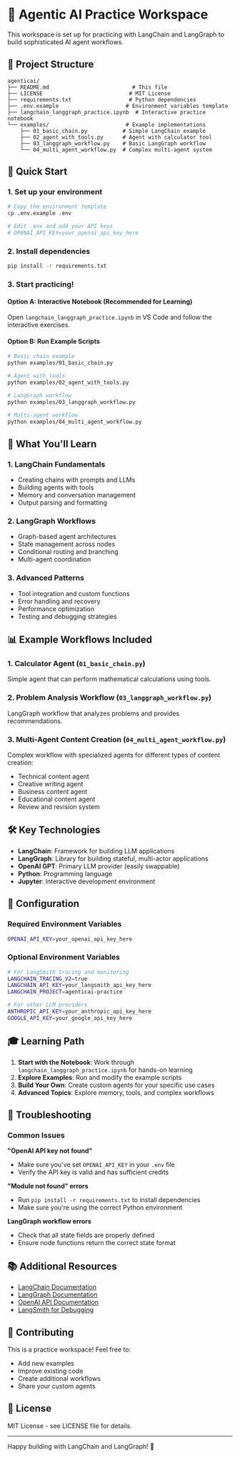 # 🤖 Agentic AI Practice Workspace

This workspace is set up for practicing with LangChain and LangGraph to build sophisticated AI agent workflows.

## 📁 Project Structure

```
agenticai/
├── README.md                          # This file
├── LICENSE                           # MIT License
├── requirements.txt                  # Python dependencies
├── .env.example                     # Environment variables template
├── langchain_langgraph_practice.ipynb  # Interactive practice notebook
└── examples/                        # Example implementations
    ├── 01_basic_chain.py           # Simple LangChain example
    ├── 02_agent_with_tools.py      # Agent with calculator tool
    ├── 03_langgraph_workflow.py    # Basic LangGraph workflow
    └── 04_multi_agent_workflow.py  # Complex multi-agent system
```

## 🚀 Quick Start

### 1. Set up your environment
```bash
# Copy the environment template
cp .env.example .env

# Edit .env and add your API keys
# OPENAI_API_KEY=your_openai_api_key_here
```

### 2. Install dependencies
```bash
pip install -r requirements.txt
```

### 3. Start practicing!

#### Option A: Interactive Notebook (Recommended for Learning)
Open `langchain_langgraph_practice.ipynb` in VS Code and follow the interactive exercises.

#### Option B: Run Example Scripts
```bash
# Basic chain example
python examples/01_basic_chain.py

# Agent with tools
python examples/02_agent_with_tools.py

# LangGraph workflow
python examples/03_langgraph_workflow.py

# Multi-agent workflow
python examples/04_multi_agent_workflow.py
```

## 🎯 What You'll Learn

### 1. **LangChain Fundamentals**
- Creating chains with prompts and LLMs
- Building agents with tools
- Memory and conversation management
- Output parsing and formatting

### 2. **LangGraph Workflows**
- Graph-based agent architectures
- State management across nodes
- Conditional routing and branching
- Multi-agent coordination

### 3. **Advanced Patterns**
- Tool integration and custom functions
- Error handling and recovery
- Performance optimization
- Testing and debugging strategies

## 📊 Example Workflows Included

### 1. **Calculator Agent** (`01_basic_chain.py`)
Simple agent that can perform mathematical calculations using tools.

### 2. **Problem Analysis Workflow** (`03_langgraph_workflow.py`)
LangGraph workflow that analyzes problems and provides recommendations.

### 3. **Multi-Agent Content Creation** (`04_multi_agent_workflow.py`)
Complex workflow with specialized agents for different types of content creation:
- Technical content agent
- Creative writing agent
- Business content agent
- Educational content agent
- Review and revision system

## 🛠️ Key Technologies

- **LangChain**: Framework for building LLM applications
- **LangGraph**: Library for building stateful, multi-actor applications
- **OpenAI GPT**: Primary LLM provider (easily swappable)
- **Python**: Programming language
- **Jupyter**: Interactive development environment

## 🔧 Configuration

### Required Environment Variables
```bash
OPENAI_API_KEY=your_openai_api_key_here
```

### Optional Environment Variables
```bash
# For LangSmith tracing and monitoring
LANGCHAIN_TRACING_V2=true
LANGCHAIN_API_KEY=your_langsmith_api_key_here
LANGCHAIN_PROJECT=agenticai-practice

# For other LLM providers
ANTHROPIC_API_KEY=your_anthropic_api_key_here
GOOGLE_API_KEY=your_google_api_key_here
```

## 🎓 Learning Path

1. **Start with the Notebook**: Work through `langchain_langgraph_practice.ipynb` for hands-on learning
2. **Explore Examples**: Run and modify the example scripts
3. **Build Your Own**: Create custom agents for your specific use cases
4. **Advanced Topics**: Explore memory, tools, and complex workflows

## 🐛 Troubleshooting

### Common Issues

**"OpenAI API key not found"**
- Make sure you've set `OPENAI_API_KEY` in your `.env` file
- Verify the API key is valid and has sufficient credits

**"Module not found" errors**
- Run `pip install -r requirements.txt` to install dependencies
- Make sure you're using the correct Python environment

**LangGraph workflow errors**
- Check that all state fields are properly defined
- Ensure node functions return the correct state format

## 📚 Additional Resources

- [LangChain Documentation](https://python.langchain.com/docs/get_started/introduction)
- [LangGraph Documentation](https://langchain-ai.github.io/langgraph/)
- [OpenAI API Documentation](https://platform.openai.com/docs/api-reference)
- [LangSmith for Debugging](https://smith.langchain.com/)

## 🤝 Contributing

This is a practice workspace! Feel free to:
- Add new examples
- Improve existing code
- Create additional workflows
- Share your custom agents

## 📄 License

MIT License - see LICENSE file for details.

---

Happy building with LangChain and LangGraph! 🎉


